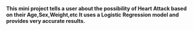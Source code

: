 **This mini project tells a user about the possibility of Heart Attack based on their Age,Sex,Weight,etc
It uses a Logistic Regression model and provides very accurate results.**
